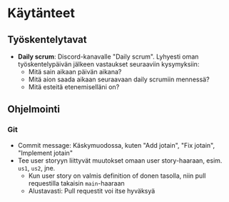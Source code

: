 # Käytänteet

## Työskentelytavat

- **Daily scrum**: Discord-kanavalle "Daily scrum". Lyhyesti oman työskentelypäivän jälkeen vastaukset seuraaviin kysymyksiin:
  - Mitä sain aikaan päivän aikana?
  - Mitä aion saada aikaan seuraavaan daily scrumiin mennessä?
  - Mitä esteitä etenemiselläni on?

## Ohjelmointi

### Git

- Commit message: Käskymuodossa, kuten "Add jotain", "Fix jotain", "Implement jotain"
- Tee user storyyn liittyvät muutokset omaan user story-haaraan, esim. `us1`, `us2`, jne.
  - Kun user story on valmis definition of donen tasolla, niin pull requestilla takaisin `main`-haaraan
  - Alustavasti: Pull requestit voi itse hyväksyä
